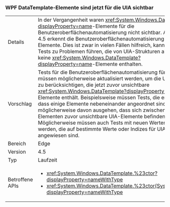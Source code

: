 ### <a name="wpf-datatemplate-elements-are-now-visible-to-uia"></a>WPF DataTemplate-Elemente sind jetzt für die UIA sichtbar

|   |   |
|---|---|
|Details|In der Vergangenheit waren <xref:System.Windows.DataTemplate?displayProperty=name>-Elemente für die Benutzeroberflächenautomatisierung nicht sichtbar. Ab Version 4.5 erkennt die Benutzeroberflächenautomatisierung diese Elemente. Dies ist zwar in vielen Fällen hilfreich, kann aber bei Tests zu Problemen führen, die von UIA-Strukturen abhängen, die keine <xref:System.Windows.DataTemplate?displayProperty=name>-Elemente enthalten.|
|Vorschlag|Tests für die Benutzeroberflächenautomatisierung für diese App müssen möglicherweise aktualisiert werden, um die UIA-Struktur zu berücksichtigen, die jetzt zuvor unsichtbare <xref:System.Windows.DataTemplate?displayProperty=name>-Elemente enthält. Beispielsweise müssen Tests, die erwarten, dass einige Elemente nebeneinander angeordnet sind, jetzt möglicherweise davon ausgehen, dass sich zwischen diesen Elementen zuvor unsichtbare UIA-Elemente befinden. Möglicherweise müssen auch Tests mit neuen Werten aktualisiert werden, die auf bestimmte Werte oder Indizes für UIA-Elemente angewiesen sind.|
|Bereich|Edge|
|Version|4.5|
|Typ|Laufzeit|
|Betroffene APIs|<ul><li><xref:System.Windows.DataTemplate.%23ctor?displayProperty=nameWithType></li><li><xref:System.Windows.DataTemplate.%23ctor(System.Object)?displayProperty=nameWithType></li></ul>|


